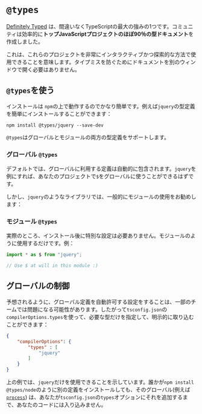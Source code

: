 # `@types`

[Definitely Typed](https://github.com/DefinitelyTyped/DefinitelyTyped) は、間違いなくTypeScriptの最大の強みの1つです。コミュニティは効率的に**トップJavaScriptプロジェクトのほぼ90％の型ドキュメント**を作成しました。

これは、これらのプロジェクトを非常にインタラクティブかつ探索的な方法で使用できることを意味します。タイプミスを防ぐためにドキュメントを別のウィンドウで開く必要はありません。

## `@types`を使う

インストールは `npm`の上で動作するのでかなり簡単です。例えば`jquery`の型定義を簡単にインストールすることができます：

```
npm install @types/jquery --save-dev
```

`@types`はグローバルとモジュールの両方の型定義をサポートします。


### グローバル `@types`

デフォルトでは、グローバルに利用する定義は自動的に包含されます。`jquery`を例にすれば、あなたのプロジェクトで`$`をグローバルに使うことができるはずです。

しかし、`jquery`のようなライブラリでは、一般的にモジュールの使用をお勧めします：

### モジュール `@types`

実際のところ、インストール後に特別な設定は必要ありません。モジュールのように使用するだけです。例：

```ts
import * as $ from "jquery";

// Use $ at will in this module :)
```

## グローバルの制御

予想されるように、グローバル定義を自動許可する設定をすることは、一部のチームでは問題になる可能性があります。したがって`tsconfig.json`の`compilerOptions.types`を使って、必要な型だけを指定して、明示的に取り込むことができます：

```json
{
    "compilerOptions": {
        "types" : [
            "jquery"
        ]
    }
}
```

上の例では、`jquery`だけを使用できることを示しています。誰かが`npm install @types/node`のように別の定義をインストールしても、そのグローバル(例えば [`process`](https://nodejs.org/api/process.html)) は、あなたが`tsconfig.json`の`types`オプションにそれを追加するまで、あなたのコードには入り込みません。
